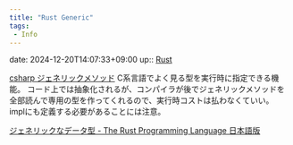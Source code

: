 ```yaml
---
title: "Rust Generic"
tags:
 - Info
---
```


date: 2024-12-20T14:07:33+09:00
up:: [Rust](../Bar/Program/Rust.md)

[csharp ジェネリックメソッド](csharp%20ジェネリックメソッド.md)
C系言語でよく見る型を実行時に指定できる機能。
コード上では抽象化されるが、コンパイラが後でジェネリックメソッドを全部読んで専用の型を作ってくれるので、実行時コストは払わなくていい。
implにも定義する必要があることには注意。

[ジェネリックなデータ型 - The Rust Programming Language 日本語版](https://doc.rust-jp.rs/book-ja/ch10-01-syntax.html)

